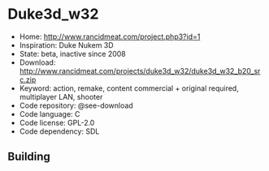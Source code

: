# Duke3d_w32

- Home: http://www.rancidmeat.com/project.php3?id=1
- Inspiration: Duke Nukem 3D
- State: beta, inactive since 2008
- Download: http://www.rancidmeat.com/projects/duke3d_w32/duke3d_w32_b20_src.zip
- Keyword: action, remake, content commercial + original required, multiplayer LAN, shooter
- Code repository: @see-download
- Code language: C
- Code license: GPL-2.0
- Code dependency: SDL

## Building
